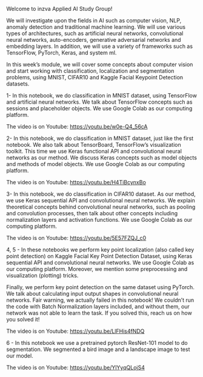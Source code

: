 Welcome to inzva Applied AI Study Group! 

We will investigate upon the fields in AI such as computer vision, NLP, anomaly detection and traditional machine learning. We will use various types of architectures, such as artificial neural networks, convolutional neural networks, auto-encoders, generative adversarial networks and embedding layers. In addition, we will use a variety of frameworks such as TensorFlow, PyTorch, Keras, and system ml.

In this week’s module, we will cover some concepts about computer vision and start working with classification, localization and segmentation problems, using MNIST, CIFAR10 and Kaggle Facial Keypoint Detection datasets.

1- In this notebook, we do classification in MNIST dataset, using TensorFlow and artificial neural networks. We talk about TensorFlow concepts such as sessions and placeholder objects. We use Google Colab as our computing platform.

The video is on Youtube: https://youtu.be/w0e-Q4_56cA

2- In this notebook, we do classification in MNIST dataset, just like the first notebook.  We also talk about TensorBoard, TensorFlow’s visualization toolkit. This time we use Keras functional API and convolutional neural networks as our method. We discuss Keras concepts such as model objects and methods of model objects. We use Google Colab as our computing platform.

The video is on Youtube: https://youtu.be/H4TiBcynxBo

3- In this notebook, we do classification in CIFAR10 dataset. As our method, we use Keras sequential API and convolutional neural networks. We explain theoretical concepts behind convolutional neural networks, such as pooling and convolution processes, then talk about other concepts including normalization layers and activation functions. We use Google Colab as our computing platform.

The video is on Youtube: https://youtu.be/5E57FZQJ_c0

4, 5 - In these notebooks we perform key point localization (also called key point detection) on Kaggle Facial Key Point Detection Dataset, using Keras sequential API and convolutional neural networks. We use Google Colab as our computing platform. Moreover, we mention some preprocessing and visualization (plotting) tricks.

Finally, we perform key point detection on the same dataset using PyTorch. We talk about calculating input output shapes in convolutional neural networks. Fair warning, we actually failed in this notebook! We couldn’t run the code with Batch Normalization layers included, and without them, our network was not able to learn the task. If you solved this, reach us on how you solved it!

The video is on Youtube: https://youtu.be/LlFHis4fNDQ

6 - In this notebook we use a pretrained pytorch ResNet-101 model to do segmentation. We segmented a bird image and a landscape image to test our model.

The video is on Youtube: https://youtu.be/YlYyqQLojS4
